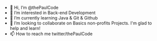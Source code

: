 - 👋 Hi, I’m @thePaulCode
- 👀 I’m interested in Back-end Development
- 🌱 I’m currently learning Java & Git & Github
- 💞️ I’m looking to collaborate on Basics non-profits Projects. I'm glad to help and learn!
- 📫 How to reach me twitter/thePaulCode 

<!---
thePaulCode/thePaulCode is a ✨ special ✨ repository because its `README.md` (this file) appears on your GitHub profile.
You can click the Preview link to take a look at your changes.
--->
